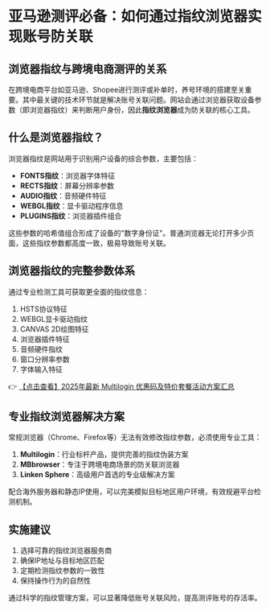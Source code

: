 # 亚马逊测评必备：如何通过指纹浏览器实现账号防关联

## 浏览器指纹与跨境电商测评的关系

在跨境电商平台如亚马逊、Shopee进行测评或补单时，养号环境的搭建至关重要。其中最关键的技术环节就是解决账号关联问题。网站会通过浏览器获取设备参数（即浏览器指纹）来判断用户身份，因此**指纹浏览器**成为防关联的核心工具。

## 什么是浏览器指纹？

浏览器指纹是网站用于识别用户设备的综合参数，主要包括：

- **FONTS指纹**：浏览器字体特征
- **RECTS指纹**：屏幕分辨率参数
- **AUDIO指纹**：音频硬件特征
- **WEBGL指纹**：显卡驱动程序信息
- **PLUGINS指纹**：浏览器插件组合

这些参数的哈希值组合形成了设备的"数字身份证"。普通浏览器无论打开多少页面，这些指纹参数都高度一致，极易导致账号关联。

## 浏览器指纹的完整参数体系

通过专业检测工具可获取更全面的指纹信息：

1. HSTS协议特征
2. WEBGL显卡驱动指纹
3. CANVAS 2D绘图特征
4. 浏览器插件特征
5. 音频硬件指纹
6. 窗口分辨率参数
7. 字体输入特征

👉 [【点击查看】2025年最新 Multilogin 优惠码及特价套餐活动方案汇总](https://bit.ly/multIlogin)

## 专业指纹浏览器解决方案

常规浏览器（Chrome、Firefox等）无法有效修改指纹参数，必须使用专业工具：

1. **Multilogin**：行业标杆产品，提供完善的指纹伪装方案
2. **MBbrowser**：专注于跨境电商场景的防关联浏览器
3. **Linken Sphere**：高级用户首选的专业级解决方案

配合海外服务器和静态IP使用，可以完美模拟目标地区用户环境，有效规避平台检测机制。

## 实施建议

1. 选择可靠的指纹浏览器服务商
2. 确保IP地址与目标地区匹配
3. 定期检测指纹参数的一致性
4. 保持操作行为的自然性

通过科学的指纹管理方案，可以显著降低账号关联风险，提高测评账号的存活率。